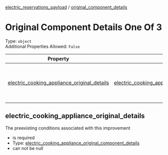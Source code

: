 


  
[electric_reservations_payload](electric_reservations_payload.md) / [original_component_details](original_component_details.md)
# Original Component Details One Of 3
  
Type: `object`  
Additional Properties Allowed: `False`  
  

|Property|Type|Required|Format|Title|
| :---: | :---: | :---: | :---: | :---: |
|[electric_cooking_appliance_original_details](#electric_cooking_appliance_original_details)|[electric_cooking_appliance_original_component_details](electric_cooking_appliance_original_component_details.md)|:white_check_mark:||Electric Cooking Appliance Original Component Details|

## electric_cooking_appliance_original_details
  
The preexisting conditions associated with this improvement  
  

- is required
- Type: [electric_cooking_appliance_original_component_details](electric_cooking_appliance_original_component_details.md)
- can not be null
